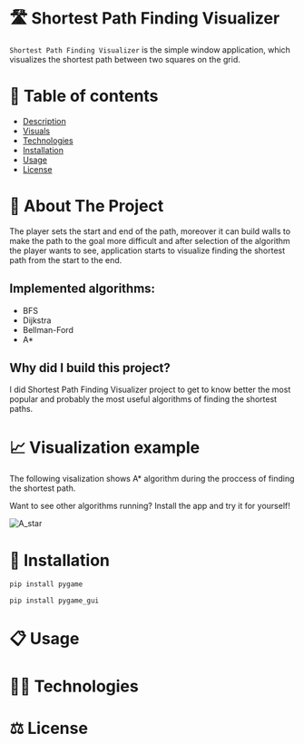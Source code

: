 # 🛣️ Shortest Path Finding Visualizer

`Shortest Path Finding Visualizer` is the simple window application, which visualizes the shortest path between two squares on the grid.

# 📜 Table of contents
* [Description](#description)
* [Visuals](#visuals)
* [Technologies](#technologies)
* [Installation](#installation)
* [Usage](#usage)
* [License](#license)

# 📘 About The Project
The player sets the start and end of the path, moreover it can build walls to make the path to the goal more difficult and after selection of the algorithm the player wants to see, application starts to visualize finding the shortest path from the start to the end.

## Implemented algorithms:
- BFS
- Dijkstra
- Bellman-Ford
- A*

## Why did I build this project?
I did Shortest Path Finding Visualizer project to get to know better the most popular and probably the most useful algorithms of finding the shortest paths. 
# 📈 Visualization example
The following visalization shows A* algorithm during the proccess of finding the shortest path.
<p>Want to see other algorithms running? Install the app and try it for yourself!</p>

![A_star](https://user-images.githubusercontent.com/67509491/136714105-2d5445c6-c317-430d-a419-0c0081261867.gif)





# 🔧 Installation
```bash
pip install pygame
```

```bash
pip install pygame_gui
```
# 📋 Usage

# 👨‍💻 Technologies

# ⚖️ License

